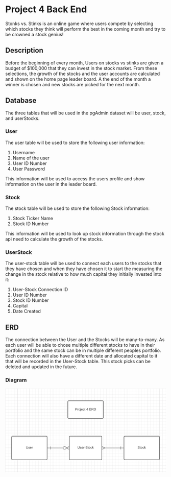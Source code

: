 # Project 4 Back End

Stonks vs. Stinks is an online game where users compete by selecting which stocks they think will perform the best in the coming month and try to be crowned a stock genius!

## Description
Before the beginning of every month, Users on stocks vs stinks are given a budget of $100,000 that they can invest in the stock market. From these selections, the growth of the stocks and the user accounts are calculated and shown on the home page leader board. A the end of the month a winner is chosen and new stocks are picked for the next month.

## Database
The three tables that will be used in the pgAdmin dataset will be user, stock, and userStocks.
### User
The user table will be used to store the following user information:
1) Username
2) Name of the user
3) User ID Number
4) User Password

This information will be used to access the users profile and show information on the user in the leader board.

### Stock
The stock table will be used to store the following Stock information:
1) Stock Ticker Name
2) Stock ID Number

This information will be used to look up stock information through the stock api need to calculate the growth of the stocks.

### UserStock
The user-stock table will be used to connect each users to the stocks that they have chosen and when they have chosen it to start the measuring the change in the stock relative to how much capital they initially invested into it:
1) User-Stock Connection ID
2) User ID Number
2) Stock ID Number
3) Capital
4) Date Created

## ERD
The connection between the User and the Stocks will be many-to-many. As each user will be able to chose multiple different stocks to have in their portfolio and the same stock can be in multiple different peoples portfolio. Each connection will also have a different date and allocated capital to it that will be recorded in the User-Stock table. This stock picks can be deleted and updated in the future. 
### Diagram
![Stock Selection](./images/Project4ERDFull.png)
